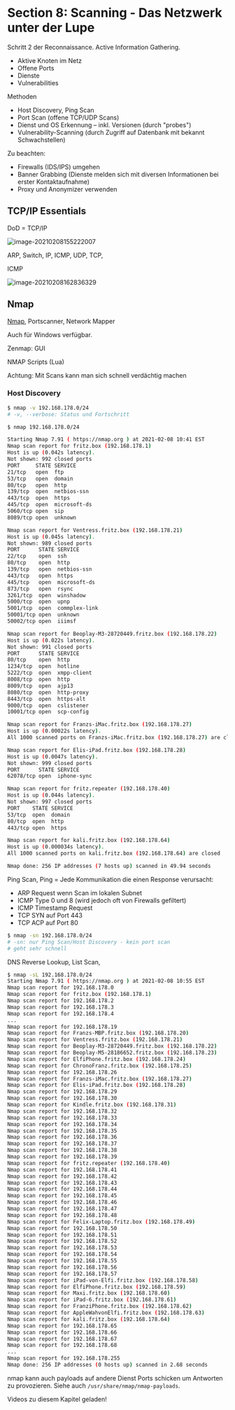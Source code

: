 # Section 8: Scanning - Das Netzwerk unter der Lupe

Schritt 2 der Reconnaissance. Active Information Gathering.

- Aktive Knoten im Netz
- Offene Ports
- Dienste
- Vulnerabilities



Methoden

- Host Discovery, Ping Scan
- Port Scan (offene TCP/UDP Scans)
- Dienst und OS Erkennung – inkl. Versionen (durch "probes")
- Vulnerability-Scanning (durch Zugriff auf Datenbank mit bekannt Schwachstellen)



Zu beachten:

- Firewalls (IDS/IPS) umgehen
- Banner Grabbing (Dienste melden sich mit diversen Informationen bei erster Kontaktaufnahme)
- Proxy und Anonymizer verwenden



## TCP/IP Essentials

DoD = TCP/IP

![image-20210208155222007](fig/image-20210208155222007.png)



ARP, Switch, IP, ICMP, UDP, TCP, 

ICMP

![image-20210208162836329](fig/image-20210208162836329.png)





## Nmap

[Nmap](https://www.nmap.org/), Portscanner, Network Mapper

Auch für Windows verfügbar.

Zenmap: GUI

NMAP Scripts (Lua)

Achtung: Mit Scans kann man sich schnell verdächtig machen



### Host Discovery

```bash
$ nmap -v 192.168.178.0/24
# -v, --verbose: Status und Fortschritt

$ nmap 192.168.178.0/24

Starting Nmap 7.91 ( https://nmap.org ) at 2021-02-08 10:41 EST
Nmap scan report for fritz.box (192.168.178.1)
Host is up (0.042s latency).
Not shown: 992 closed ports
PORT     STATE SERVICE
21/tcp   open  ftp
53/tcp   open  domain
80/tcp   open  http
139/tcp  open  netbios-ssn
443/tcp  open  https
445/tcp  open  microsoft-ds
5060/tcp open  sip
8089/tcp open  unknown

Nmap scan report for Ventress.fritz.box (192.168.178.21)
Host is up (0.045s latency).
Not shown: 989 closed ports
PORT      STATE SERVICE
22/tcp    open  ssh
80/tcp    open  http
139/tcp   open  netbios-ssn
443/tcp   open  https
445/tcp   open  microsoft-ds
873/tcp   open  rsync
3261/tcp  open  winshadow
5000/tcp  open  upnp
5001/tcp  open  commplex-link
50001/tcp open  unknown
50002/tcp open  iiimsf

Nmap scan report for Beoplay-M3-28720449.fritz.box (192.168.178.22)
Host is up (0.022s latency).
Not shown: 991 closed ports
PORT      STATE SERVICE
80/tcp    open  http
1234/tcp  open  hotline
5222/tcp  open  xmpp-client
8008/tcp  open  http
8009/tcp  open  ajp13
8080/tcp  open  http-proxy
8443/tcp  open  https-alt
9000/tcp  open  cslistener
10001/tcp open  scp-config

Nmap scan report for Franzs-iMac.fritz.box (192.168.178.27)
Host is up (0.00022s latency).
All 1000 scanned ports on Franzs-iMac.fritz.box (192.168.178.27) are closed

Nmap scan report for Elis-iPad.fritz.box (192.168.178.28)
Host is up (0.0047s latency).
Not shown: 999 closed ports
PORT      STATE SERVICE
62078/tcp open  iphone-sync

Nmap scan report for fritz.repeater (192.168.178.40)
Host is up (0.044s latency).
Not shown: 997 closed ports
PORT    STATE SERVICE
53/tcp  open  domain
80/tcp  open  http
443/tcp open  https

Nmap scan report for kali.fritz.box (192.168.178.64)
Host is up (0.000034s latency).
All 1000 scanned ports on kali.fritz.box (192.168.178.64) are closed

Nmap done: 256 IP addresses (7 hosts up) scanned in 49.94 seconds
```



Ping Scan, Ping = Jede Kommunikation die einen Response verursacht:

- ARP Request wenn Scan im lokalen Subnet
- ICMP Type 0 und 8 (wird jedoch oft von Firewalls gefiltert)
- ICMP Timestamp Request
- TCP SYN auf Port 443
- TCP ACP auf Port 80



```bash
$ nmap -sn 192.168.178.0/24
# -sn: nur Ping Scan/Host Discovery - kein port scan
# geht sehr schnell
```



DNS Reverse Lookup, List Scan, 

```bash
$ nmap -sL 192.168.178.0/24
Starting Nmap 7.91 ( https://nmap.org ) at 2021-02-08 10:55 EST
Nmap scan report for 192.168.178.0
Nmap scan report for fritz.box (192.168.178.1)
Nmap scan report for 192.168.178.2
Nmap scan report for 192.168.178.3
Nmap scan report for 192.168.178.4
...
Nmap scan report for 192.168.178.19
Nmap scan report for Franzs-MBP.fritz.box (192.168.178.20)
Nmap scan report for Ventress.fritz.box (192.168.178.21)
Nmap scan report for Beoplay-M3-28720449.fritz.box (192.168.178.22)
Nmap scan report for Beoplay-M5-28186652.fritz.box (192.168.178.23)
Nmap scan report for ElfiPhone.fritz.box (192.168.178.24)
Nmap scan report for ChronoFranz.fritz.box (192.168.178.25)
Nmap scan report for 192.168.178.26
Nmap scan report for Franzs-iMac.fritz.box (192.168.178.27)
Nmap scan report for Elis-iPad.fritz.box (192.168.178.28)
Nmap scan report for 192.168.178.29
Nmap scan report for 192.168.178.30
Nmap scan report for Kindle.fritz.box (192.168.178.31)
Nmap scan report for 192.168.178.32
Nmap scan report for 192.168.178.33
Nmap scan report for 192.168.178.34
Nmap scan report for 192.168.178.35
Nmap scan report for 192.168.178.36
Nmap scan report for 192.168.178.37
Nmap scan report for 192.168.178.38
Nmap scan report for 192.168.178.39
Nmap scan report for fritz.repeater (192.168.178.40)
Nmap scan report for 192.168.178.41
Nmap scan report for 192.168.178.42
Nmap scan report for 192.168.178.43
Nmap scan report for 192.168.178.44
Nmap scan report for 192.168.178.45
Nmap scan report for 192.168.178.46
Nmap scan report for 192.168.178.47
Nmap scan report for 192.168.178.48
Nmap scan report for Felix-Laptop.fritz.box (192.168.178.49)
Nmap scan report for 192.168.178.50
Nmap scan report for 192.168.178.51
Nmap scan report for 192.168.178.52
Nmap scan report for 192.168.178.53
Nmap scan report for 192.168.178.54
Nmap scan report for 192.168.178.55
Nmap scan report for 192.168.178.56
Nmap scan report for 192.168.178.57
Nmap scan report for iPad-von-Elfi.fritz.box (192.168.178.58)
Nmap scan report for ElfiPhone.fritz.box (192.168.178.59)
Nmap scan report for Maxi.fritz.box (192.168.178.60)
Nmap scan report for iPad-6.fritz.box (192.168.178.61)
Nmap scan report for FranziPhone.fritz.box (192.168.178.62)
Nmap scan report for AppleWahvonElfi.fritz.box (192.168.178.63)
Nmap scan report for kali.fritz.box (192.168.178.64)
Nmap scan report for 192.168.178.65
Nmap scan report for 192.168.178.66
Nmap scan report for 192.168.178.67
Nmap scan report for 192.168.178.68
...
Nmap scan report for 192.168.178.255
Nmap done: 256 IP addresses (0 hosts up) scanned in 2.68 seconds
```



nmap kann auch payloads auf andere Dienst Ports schicken um Antworten zu provozieren. Siehe auch `/usr/share/nmap/nmap-payloads`.

Videos zu diesem Kapitel geladen!




